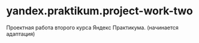 # yandex.praktikum.project-work-two

Проектная работа второго курса Яндекс Практикума. (начинается адаптация)
